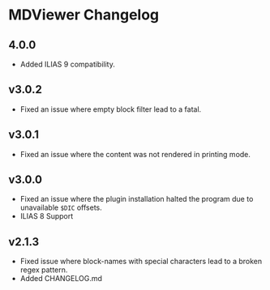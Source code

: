 # MDViewer Changelog

## 4.0.0

- Added ILIAS 9 compatibility.

## v3.0.2

- Fixed an issue where empty block filter lead to a fatal.

## v3.0.1

- Fixed an issue where the content was not rendered in printing mode.

## v3.0.0

- Fixed an issue where the plugin installation halted the program due to unavailable `$DIC` offsets.
- ILIAS 8 Support

## v2.1.3

- Fixed issue where block-names with special characters lead to a broken regex pattern.
- Added CHANGELOG.md
